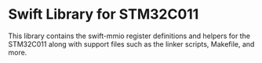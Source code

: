 # Swift Library for STM32C011

This library contains the swift-mmio register definitions and helpers for the STM32C011 along with support files such as the linker scripts, Makefile, and more.
